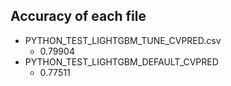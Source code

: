 ## Accuracy of each file 

* PYTHON_TEST_LIGHTGBM_TUNE_CVPRED.csv
  * 0.79904 
* PYTHON_TEST_LIGHTGBM_DEFAULT_CVPRED
  * 0.77511

